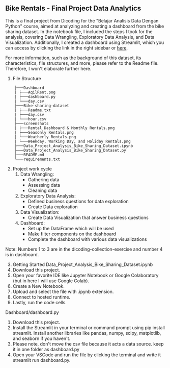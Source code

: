 ## Bike Rentals - Final Project Data Analytics 
This is a final project from Dicoding for the "Belajar Analisis Data Dengan Python" course, aimed at analyzing and creating a dashboard from the bike sharing dataset. In the notebook file, I included the steps I took for the analysis, covering Data Wrangling, Exploratory Data Analysis, and Data Visualization. Additionally, I created a dashboard using Streamlit, which you can access by clicking the link in the right sidebar or [here](https://bike-sharing-rentals-dicoding-final-project-yyw4s7kdygiumzfwtw.streamlit.app/).

For more information, such as the background of this dataset, its
characteristics, file structures, and more, please refer to the Readme
file. Therefore, I won't elaborate further here.

1. File Structure
```
    ├───Dashboard
    | ├───AqilRent.png
    | ├───dashboard.py
    | └───day.csv
    ├───Bike-sharing-dataset
    | ├───Readme.txt
    | ├───day.csv
    | └───hour.csv
    ├───screenshots
    | ├───Rental Dashboard & Monthly Rentals.png
    | ├───Seasonly Rentals.png
    | └───Weatherly Rentals.png
    | └───Weekday, Working Day, and Holiday Rentals.png
    ├───Data_Project_Analysis_Bike_Sharing_Dataset.ipynb
    ├───Data_Project_Analysis_Bike_Sharing_Dataset.py
    ├───README.md
    └───requirements.txt
```

2. Project work cycle
    1. Data Wrangling:
        - Gathering data
        - Assessing data
        - Cleaning data
    2. Exploratory Data Analysis:
        - Defined business questions for data exploration
        - Create Data exploration
    3. Data Visualization:
        - Create Data Visualization that answer business questions 
    4. Dashboard: 
        - Set up the DataFrame which will be used
        - Make filter components on the dashboard 
        - Complete the dashboard with various data visualizations

Note: Numbers 1 to 3 are in the dicoding-collection-exercise and number
4 is in dashboard.

3. Getting Started
Data_Project_Analysis_Bike_Sharing_Dataset.ipynb
 1. Download this project.
 2. Open your favorite IDE like Jupyter Notebook or Google Colaboratory (but in here I will use Google Colab). 
 3. Create a New Notebook.
 4. Upload and select the file with .ipynb extension.
 5. Connect to hosted runtime.
 6. Lastly, run the code cells.

Dashboard/dashboard.py 
 1. Download this project.
 2. Install the Streamlit in your terminal or command prompt using pip install streamlit. Install another libraries like pandas, numpy, scipy,
matplotlib, and seaborn if you haven't.
 3. Please note, don't move the csv file because it acts a data source. keep it in one folder as
dashboard.py
 4. Open your VSCode and run the file by clicking the
terminal and write it streamlit run dashboard.py.
